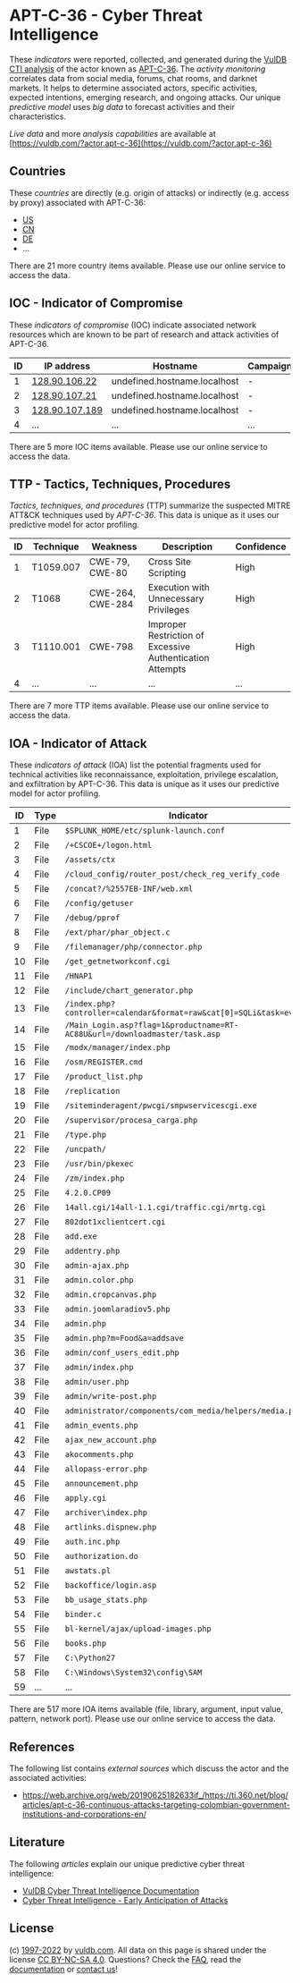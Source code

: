 # APT-C-36 - Cyber Threat Intelligence

These _indicators_ were reported, collected, and generated during the [VulDB CTI analysis](https://vuldb.com/?kb.cti) of the actor known as [APT-C-36](https://vuldb.com/?actor.apt-c-36). The _activity monitoring_ correlates data from social media, forums, chat rooms, and darknet markets. It helps to determine associated actors, specific activities, expected intentions, emerging research, and ongoing attacks. Our unique _predictive model_ uses _big data_ to forecast activities and their characteristics.

_Live data_ and more _analysis capabilities_ are available at [https://vuldb.com/?actor.apt-c-36](https://vuldb.com/?actor.apt-c-36)

## Countries

These _countries_ are directly (e.g. origin of attacks) or indirectly (e.g. access by proxy) associated with APT-C-36:

* [US](https://vuldb.com/?country.us)
* [CN](https://vuldb.com/?country.cn)
* [DE](https://vuldb.com/?country.de)
* ...

There are 21 more country items available. Please use our online service to access the data.

## IOC - Indicator of Compromise

These _indicators of compromise_ (IOC) indicate associated network resources which are known to be part of research and attack activities of APT-C-36.

ID | IP address | Hostname | Campaign | Confidence
-- | ---------- | -------- | -------- | ----------
1 | [128.90.106.22](https://vuldb.com/?ip.128.90.106.22) | undefined.hostname.localhost | - | High
2 | [128.90.107.21](https://vuldb.com/?ip.128.90.107.21) | undefined.hostname.localhost | - | High
3 | [128.90.107.189](https://vuldb.com/?ip.128.90.107.189) | undefined.hostname.localhost | - | High
4 | ... | ... | ... | ...

There are 5 more IOC items available. Please use our online service to access the data.

## TTP - Tactics, Techniques, Procedures

_Tactics, techniques, and procedures_ (TTP) summarize the suspected MITRE ATT&CK techniques used by _APT-C-36_. This data is unique as it uses our predictive model for actor profiling.

ID | Technique | Weakness | Description | Confidence
-- | --------- | -------- | ----------- | ----------
1 | T1059.007 | CWE-79, CWE-80 | Cross Site Scripting | High
2 | T1068 | CWE-264, CWE-284 | Execution with Unnecessary Privileges | High
3 | T1110.001 | CWE-798 | Improper Restriction of Excessive Authentication Attempts | High
4 | ... | ... | ... | ...

There are 7 more TTP items available. Please use our online service to access the data.

## IOA - Indicator of Attack

These _indicators of attack_ (IOA) list the potential fragments used for technical activities like reconnaissance, exploitation, privilege escalation, and exfiltration by APT-C-36. This data is unique as it uses our predictive model for actor profiling.

ID | Type | Indicator | Confidence
-- | ---- | --------- | ----------
1 | File | `$SPLUNK_HOME/etc/splunk-launch.conf` | High
2 | File | `/+CSCOE+/logon.html` | High
3 | File | `/assets/ctx` | Medium
4 | File | `/cloud_config/router_post/check_reg_verify_code` | High
5 | File | `/concat?/%2557EB-INF/web.xml` | High
6 | File | `/config/getuser` | High
7 | File | `/debug/pprof` | Medium
8 | File | `/ext/phar/phar_object.c` | High
9 | File | `/filemanager/php/connector.php` | High
10 | File | `/get_getnetworkconf.cgi` | High
11 | File | `/HNAP1` | Low
12 | File | `/include/chart_generator.php` | High
13 | File | `/index.php?controller=calendar&format=raw&cat[0]=SQLi&task=events` | High
14 | File | `/Main_Login.asp?flag=1&productname=RT-AC88U&url=/downloadmaster/task.asp` | High
15 | File | `/modx/manager/index.php` | High
16 | File | `/osm/REGISTER.cmd` | High
17 | File | `/product_list.php` | High
18 | File | `/replication` | Medium
19 | File | `/siteminderagent/pwcgi/smpwservicescgi.exe` | High
20 | File | `/supervisor/procesa_carga.php` | High
21 | File | `/type.php` | Medium
22 | File | `/uncpath/` | Medium
23 | File | `/usr/bin/pkexec` | High
24 | File | `/zm/index.php` | High
25 | File | `4.2.0.CP09` | Medium
26 | File | `14all.cgi/14all-1.1.cgi/traffic.cgi/mrtg.cgi` | High
27 | File | `802dot1xclientcert.cgi` | High
28 | File | `add.exe` | Low
29 | File | `addentry.php` | Medium
30 | File | `admin-ajax.php` | High
31 | File | `admin.color.php` | High
32 | File | `admin.cropcanvas.php` | High
33 | File | `admin.joomlaradiov5.php` | High
34 | File | `admin.php` | Medium
35 | File | `admin.php?m=Food&a=addsave` | High
36 | File | `admin/conf_users_edit.php` | High
37 | File | `admin/index.php` | High
38 | File | `admin/user.php` | High
39 | File | `admin/write-post.php` | High
40 | File | `administrator/components/com_media/helpers/media.php` | High
41 | File | `admin_events.php` | High
42 | File | `ajax_new_account.php` | High
43 | File | `akocomments.php` | High
44 | File | `allopass-error.php` | High
45 | File | `announcement.php` | High
46 | File | `apply.cgi` | Medium
47 | File | `archiver\index.php` | High
48 | File | `artlinks.dispnew.php` | High
49 | File | `auth.inc.php` | Medium
50 | File | `authorization.do` | High
51 | File | `awstats.pl` | Medium
52 | File | `backoffice/login.asp` | High
53 | File | `bb_usage_stats.php` | High
54 | File | `binder.c` | Medium
55 | File | `bl-kernel/ajax/upload-images.php` | High
56 | File | `books.php` | Medium
57 | File | `C:\Python27` | Medium
58 | File | `C:\Windows\System32\config\SAM` | High
59 | ... | ... | ...

There are 517 more IOA items available (file, library, argument, input value, pattern, network port). Please use our online service to access the data.

## References

The following list contains _external sources_ which discuss the actor and the associated activities:

* https://web.archive.org/web/20190625182633if_/https://ti.360.net/blog/articles/apt-c-36-continuous-attacks-targeting-colombian-government-institutions-and-corporations-en/

## Literature

The following _articles_ explain our unique predictive cyber threat intelligence:

* [VulDB Cyber Threat Intelligence Documentation](https://vuldb.com/?kb.cti)
* [Cyber Threat Intelligence - Early Anticipation of Attacks](https://www.scip.ch/en/?labs.20201022)

## License

(c) [1997-2022](https://vuldb.com/?kb.changelog) by [vuldb.com](https://vuldb.com/?kb.about). All data on this page is shared under the license [CC BY-NC-SA 4.0](https://creativecommons.org/licenses/by-nc-sa/4.0/). Questions? Check the [FAQ](https://vuldb.com/?kb.faq), read the [documentation](https://vuldb.com/?kb) or [contact us](https://vuldb.com/?contact)!
